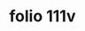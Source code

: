 ---
layout: edition
title: folio 111v
manuscript: Turin, Biblioteca Nazionale, MS N.III.19
sigla: T
iip: t111v.tif
milestone: 222
---